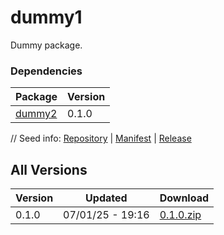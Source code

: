 # dummy1

Dummy package.

### Dependencies

|Package|Version|
|---|---|
|[dummy2](../dummy2)|0.1.0|

// Seed info: [Repository](https://github.com/fabriccore/dummy1-js) | [Manifest](https://raw.githubusercontent.com/fabriccore/dummy1-js/refs/heads/master/package.json) | [Release](https://github.com/fabriccore/dummy1-js/archive/refs/heads/master.zip)

## All Versions

|Version|Updated|Download|
|---|---|---|
|0.1.0|07/01/25 - 19:16|[0.1.0.zip](./releases/0.1.0.zip)|